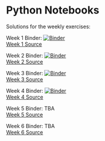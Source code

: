 # Python Notebooks

Solutions for the weekly exercises:

Week 1 Binder: [![Binder](https://mybinder.org/badge_logo.svg)](https://mybinder.org/v2/gh/Paepke-cph/PythonNotebooks.git/master?filepath=week1%2F01-Exercise-Solution.ipynb)
<br>
[Week 1 Source](https://github.com/Paepke-cph/PythonNotebooks/tree/master/week1)

Week 2 Binder: [![Binder](https://mybinder.org/badge_logo.svg)](https://mybinder.org/v2/gh/Paepke-cph/PythonNotebooks.git/master?filepath=week2%2F02-Exercise-Solution.ipynb)
<br>
[Week 2 Source](https://github.com/Paepke-cph/PythonNotebooks/tree/master/week2)

Week 3 Binder: [![Binder](https://mybinder.org/badge_logo.svg)](https://mybinder.org/v2/gh/Paepke-cph/PythonNotebooks.git/master?filepath=week3%2F03-Exercise-Solution.ipynb)
<br>
[Week 3 Source](https://github.com/Paepke-cph/PythonNotebooks/tree/master/week3)

Week 4 Binder: [![Binder](https://mybinder.org/badge_logo.svg)](https://mybinder.org/v2/gh/Paepke-cph/PythonNotebooks.git/master?filepath=week4%2F04-Exercise-Solution.ipynb)
<br>
[Week 4 Source](https://github.com/Paepke-cph/PythonNotebooks/tree/master/week4)

Week 5 Binder: TBA
<br>
[Week 5 Source](https://github.com/Paepke-cph/PythonNotebooks/tree/master/week5)

Week 6 Binder: TBA
<br>
[Week 6 Source](https://github.com/Paepke-cph/PythonNotebooks/tree/master/week6)
